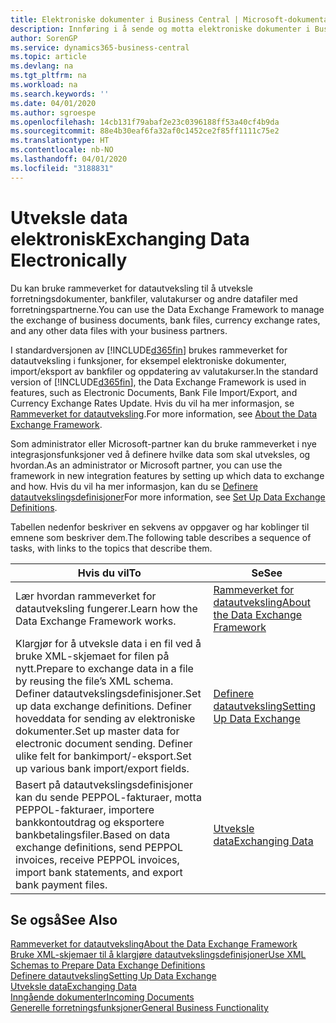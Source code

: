 ```yaml
---
title: Elektroniske dokumenter i Business Central | Microsoft-dokumentasjon
description: Innføring i å sende og motta elektroniske dokumenter i Business Central.
author: SorenGP
ms.service: dynamics365-business-central
ms.topic: article
ms.devlang: na
ms.tgt_pltfrm: na
ms.workload: na
ms.search.keywords: ''
ms.date: 04/01/2020
ms.author: sgroespe
ms.openlocfilehash: 14cb131f79abaf2e23c0396188ff53a40cf4b9da
ms.sourcegitcommit: 88e4b30eaf6fa32af0c1452ce2f85ff1111c75e2
ms.translationtype: HT
ms.contentlocale: nb-NO
ms.lasthandoff: 04/01/2020
ms.locfileid: "3188831"
---
```

# <a name="exchanging-data-electronically"></a><span data-ttu-id="a13d3-103">Utveksle data elektronisk</span><span class="sxs-lookup"><span data-stu-id="a13d3-103">Exchanging Data Electronically</span></span>
<span data-ttu-id="a13d3-104">Du kan bruke rammeverket for datautveksling til å utveksle forretningsdokumenter, bankfiler, valutakurser og andre datafiler med forretningspartnerne.</span><span class="sxs-lookup"><span data-stu-id="a13d3-104">You can use the Data Exchange Framework to manage the exchange of business documents, bank files, currency exchange rates, and any other data files with your business partners.</span></span>

<span data-ttu-id="a13d3-105">I standardversjonen av [!INCLUDE[d365fin](includes/d365fin_md.md)] brukes rammeverket for datautveksling i funksjoner, for eksempel elektroniske dokumenter, import/eksport av bankfiler og oppdatering av valutakurser.</span><span class="sxs-lookup"><span data-stu-id="a13d3-105">In the standard version of [!INCLUDE[d365fin](includes/d365fin_md.md)], the Data Exchange Framework is used in features, such as Electronic Documents, Bank File Import/Export, and Currency Exchange Rates Update.</span></span> <span data-ttu-id="a13d3-106">Hvis du vil ha mer informasjon, se [Rammeverket for datautveksling](across-about-the-data-exchange-framework.md).</span><span class="sxs-lookup"><span data-stu-id="a13d3-106">For more information, see [About the Data Exchange Framework](across-about-the-data-exchange-framework.md).</span></span>

<span data-ttu-id="a13d3-107">Som administrator eller Microsoft-partner kan du bruke rammeverket i nye integrasjonsfunksjoner ved å definere hvilke data som skal utveksles, og hvordan.</span><span class="sxs-lookup"><span data-stu-id="a13d3-107">As an administrator or Microsoft partner, you can use the framework in new integration features by setting up which data to exchange and how.</span></span> <span data-ttu-id="a13d3-108">Hvis du vil ha mer informasjon, kan du se [Definere datautvekslingsdefinisjoner](across-how-to-set-up-data-exchange-definitions.md)</span><span class="sxs-lookup"><span data-stu-id="a13d3-108">For more information, see [Set Up Data Exchange Definitions](across-how-to-set-up-data-exchange-definitions.md).</span></span>

<span data-ttu-id="a13d3-109">Tabellen nedenfor beskriver en sekvens av oppgaver og har koblinger til emnene som beskriver dem.</span><span class="sxs-lookup"><span data-stu-id="a13d3-109">The following table describes a sequence of tasks, with links to the topics that describe them.</span></span>  

|<span data-ttu-id="a13d3-110">Hvis du vil</span><span class="sxs-lookup"><span data-stu-id="a13d3-110">To</span></span>|<span data-ttu-id="a13d3-111">Se</span><span class="sxs-lookup"><span data-stu-id="a13d3-111">See</span></span>|  
|--------|---------|  
|<span data-ttu-id="a13d3-112">Lær hvordan rammeverket for datautveksling fungerer.</span><span class="sxs-lookup"><span data-stu-id="a13d3-112">Learn how the Data Exchange Framework works.</span></span>|[<span data-ttu-id="a13d3-113">Rammeverket for datautveksling</span><span class="sxs-lookup"><span data-stu-id="a13d3-113">About the Data Exchange Framework</span></span>](across-about-the-data-exchange-framework.md)|  
|<span data-ttu-id="a13d3-114">Klargjør for å utveksle data i en fil ved å bruke XML-skjemaet for filen på nytt.</span><span class="sxs-lookup"><span data-stu-id="a13d3-114">Prepare to exchange data in a file by reusing the file’s XML schema.</span></span> <span data-ttu-id="a13d3-115">Definer datautvekslingsdefinisjoner.</span><span class="sxs-lookup"><span data-stu-id="a13d3-115">Set up data exchange definitions.</span></span> <span data-ttu-id="a13d3-116">Definer hoveddata for sending av elektroniske dokumenter.</span><span class="sxs-lookup"><span data-stu-id="a13d3-116">Set up master data for electronic document sending.</span></span> <span data-ttu-id="a13d3-117">Definer ulike felt for bankimport/-eksport.</span><span class="sxs-lookup"><span data-stu-id="a13d3-117">Set up various bank import/export fields.</span></span>|[<span data-ttu-id="a13d3-118">Definere datautveksling</span><span class="sxs-lookup"><span data-stu-id="a13d3-118">Setting Up Data Exchange</span></span>](across-set-up-data-exchange.md)|  
|<span data-ttu-id="a13d3-119">Basert på datautvekslingsdefinisjoner kan du sende PEPPOL-fakturaer, motta PEPPOL-fakturaer, importere bankkontoutdrag og eksportere bankbetalingsfiler.</span><span class="sxs-lookup"><span data-stu-id="a13d3-119">Based on data exchange definitions, send PEPPOL invoices, receive PEPPOL invoices, import bank statements, and export bank payment files.</span></span>|[<span data-ttu-id="a13d3-120">Utveksle data</span><span class="sxs-lookup"><span data-stu-id="a13d3-120">Exchanging Data</span></span>](across-exchange-data.md)|  

## <a name="see-also"></a><span data-ttu-id="a13d3-121">Se også</span><span class="sxs-lookup"><span data-stu-id="a13d3-121">See Also</span></span>  
[<span data-ttu-id="a13d3-122">Rammeverket for datautveksling</span><span class="sxs-lookup"><span data-stu-id="a13d3-122">About the Data Exchange Framework</span></span>](across-about-the-data-exchange-framework.md)  
[<span data-ttu-id="a13d3-123">Bruke XML-skjemaer til å klargjøre datautvekslingsdefinisjoner</span><span class="sxs-lookup"><span data-stu-id="a13d3-123">Use XML Schemas to Prepare Data Exchange Definitions</span></span>](across-how-to-use-xml-schemas-to-prepare-data-exchange-definitions.md)  
[<span data-ttu-id="a13d3-124">Definere datautveksling</span><span class="sxs-lookup"><span data-stu-id="a13d3-124">Setting Up Data Exchange</span></span>](across-set-up-data-exchange.md)  
[<span data-ttu-id="a13d3-125">Utveksle data</span><span class="sxs-lookup"><span data-stu-id="a13d3-125">Exchanging Data</span></span>](across-exchange-data.md)  
[<span data-ttu-id="a13d3-126">Inngående dokumenter</span><span class="sxs-lookup"><span data-stu-id="a13d3-126">Incoming Documents</span></span>](across-income-documents.md)  
[<span data-ttu-id="a13d3-127">Generelle forretningsfunksjoner</span><span class="sxs-lookup"><span data-stu-id="a13d3-127">General Business Functionality</span></span>](ui-across-business-areas.md)
